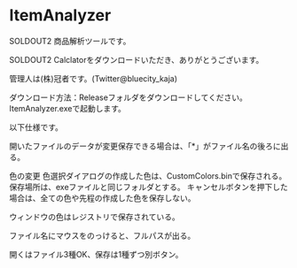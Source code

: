 # ItemAnalyzer
SOLDOUT2 商品解析ツールです。

SOLDOUT2 Calclatorをダウンロードいただき、ありがとうございます。

管理人は(株)冠者です。(Twitter@bluecity_kaja)

ダウンロード方法：Releaseフォルダをダウンロードしてください。
ItemAnalyzer.exeで起動します。

以下仕様です。

開いたファイルのデータが変更保存できる場合は、「*」がファイル名の後ろに出る。

色の変更
色選択ダイアログの作成した色は、CustomColors.binで保存される。
	保存場所は、exeファイルと同じフォルダとする。
キャンセルボタンを押下した場合は、全ての色や先程の作成した色を保存しない。

ウィンドウの色はレジストリで保存されている。

ファイル名にマウスをのっけると、フルパスが出る。

開くはファイル3種OK、保存は1種ずつ別ボタン。
